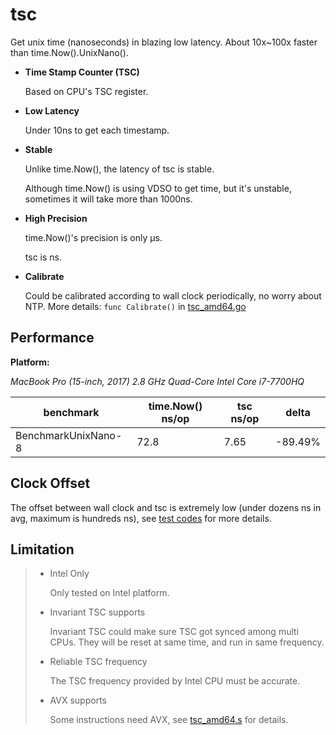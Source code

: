 # tsc
Get unix time (nanoseconds) in blazing low latency. About 10x~100x faster than time.Now().UnixNano().

- __Time Stamp Counter (TSC)__

  Based on CPU's TSC register.

- __Low Latency__

  Under 10ns to get each timestamp.
  
- __Stable__

  Unlike time.Now(), the latency of tsc is stable.
  
  Although time.Now() is using VDSO to get time, but it's unstable,
  sometimes it will take more than 1000ns.

- __High Precision__

  time.Now()'s precision is only µs.

  tsc is ns.

- __Calibrate__

  Could be calibrated according to wall clock periodically, no worry about NTP. More details: `func Calibrate()` in [tsc_amd64.go](tsc_amd64.go)

## Performance

**Platform:** 

*MacBook Pro (15-inch, 2017) 2.8 GHz Quad-Core Intel Core i7-7700HQ*

|benchmark           |    time.Now() ns/op   |  tsc ns/op    |     delta   |
|--------------------|----------------|---------------|-------------|
|BenchmarkUnixNano-8 |    72.8        |  7.65         | -89.49%     |


## Clock Offset

The offset between wall clock and tsc is extremely low (under dozens ns in avg, maximum is hundreds ns), see [test codes](tsc_test.go) for more details.


## Limitation

>- Intel Only
>
>   Only tested on Intel platform.
>
>- Invariant TSC supports
>   
>   Invariant TSC could make sure TSC got synced among multi CPUs.
>   They will be reset at same time, and run in same frequency.
>
>- Reliable TSC frequency 
> 
>   The TSC frequency provided by Intel CPU must be accurate. 
>
>- AVX supports
>
>   Some instructions need AVX, see [tsc_amd64.s](tsc_amd64.s) for details.